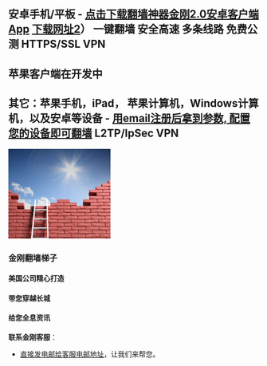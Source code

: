 ## 安卓手机/平板 - [点击下载翻墙神器金刚2.0安卓客户端App](https://github.com/a2zitpro/client/releases/download/2.1/app-prod-release.apk)  [下载网址2](https://myfasttrack.org/midman/dl_an_1358.php)） 一键翻墙 安全高速 多条线路 免费公测 HTTPS/SSL VPN 
## 苹果客户端在开发中
## 其它：苹果手机，iPad， 苹果计算机，Windows计算机，以及安卓等设备 - [用email注册后拿到参数, 配置您的设备即可翻墙](https://github.com/a2zitpro/k/blob/master/README.md) L2TP/IpSec VPN

![athird](https://github.com/a2zitpro/k/blob/master/l-w-s-athird.png)

### 金刚翻墙梯子

#### 美国公司精心打造
####     带您穿越长城
####     给您全息资讯


**联系金刚客服**：
  * [直接发电邮给客服电邮地址](mailto:cs@a2zitpro.com)，让我们来帮您。
